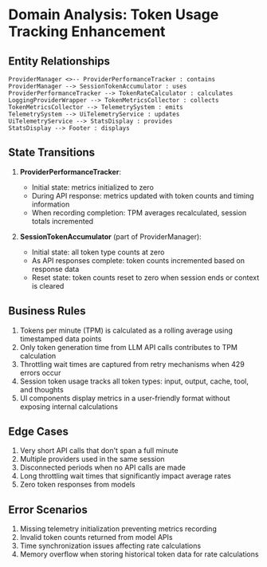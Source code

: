 # Domain Analysis: Token Usage Tracking Enhancement

## Entity Relationships

```
ProviderManager <>-- ProviderPerformanceTracker : contains
ProviderManager --> SessionTokenAccumulator : uses
ProviderPerformanceTracker --> TokenRateCalculator : calculates
LoggingProviderWrapper --> TokenMetricsCollector : collects
TokenMetricsCollector --> TelemetrySystem : emits
TelemetrySystem --> UiTelemetryService : updates
UiTelemetryService --> StatsDisplay : provides
StatsDisplay --> Footer : displays
```

## State Transitions

1. **ProviderPerformanceTracker**:
   - Initial state: metrics initialized to zero
   - During API response: metrics updated with token counts and timing information
   - When recording completion: TPM averages recalculated, session totals incremented

2. **SessionTokenAccumulator** (part of ProviderManager):
   - Initial state: all token type counts at zero
   - As API responses complete: token counts incremented based on response data
   - Reset state: token counts reset to zero when session ends or context is cleared

## Business Rules

1. Tokens per minute (TPM) is calculated as a rolling average using timestamped data points
2. Only token generation time from LLM API calls contributes to TPM calculation
3. Throttling wait times are captured from retry mechanisms when 429 errors occur
4. Session token usage tracks all token types: input, output, cache, tool, and thoughts
5. UI components display metrics in a user-friendly format without exposing internal calculations

## Edge Cases

1. Very short API calls that don't span a full minute
2. Multiple providers used in the same session
3. Disconnected periods when no API calls are made
4. Long throttling wait times that significantly impact average rates
5. Zero token responses from models

## Error Scenarios

1. Missing telemetry initialization preventing metrics recording
2. Invalid token counts returned from model APIs
3. Time synchronization issues affecting rate calculations
4. Memory overflow when storing historical token data for rate calculations
